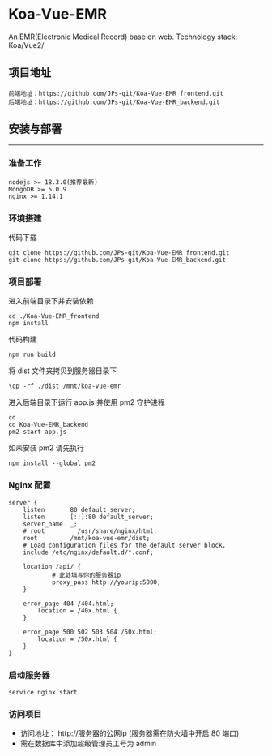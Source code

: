 # Koa-Vue-EMR

An EMR(Electronic Medical Record) base on web. Technology stack: Koa/Vue2/
## 项目地址
```
前端地址：https://github.com/JPs-git/Koa-Vue-EMR_frontend.git
后端地址：https://github.com/JPs-git/Koa-Vue-EMR_backend.git
```
## 安装与部署

---

### 准备工作

```
nodejs >= 18.3.0(推荐最新)
MongoDB >= 5.0.9
nginx >= 1.14.1
```

### 环境搭建

代码下载

```
git clone https://github.com/JPs-git/Koa-Vue-EMR_frontend.git
git clone https://github.com/JPs-git/Koa-Vue-EMR_backend.git
```

### 项目部署

进入前端目录下并安装依赖

```
cd ./Koa-Vue-EMR_frontend
npm install
```

代码构建

```
npm run build
```

将 dist 文件夹拷贝到服务器目录下

```
\cp -rf ./dist /mnt/koa-vue-emr
```

进入后端目录下运行 app.js 并使用 pm2 守护进程

```
cd ..
cd Koa-Vue-EMR_backend
pm2 start app.js
```

如未安装 pm2 请先执行

```
npm install --global pm2
```

### Nginx 配置

```
server {
    listen       80 default_server;
    listen       [::]:80 default_server;
    server_name  _;
    # root         /usr/share/nginx/html;
    root         /mnt/koa-vue-emr/dist;
    # Load configuration files for the default server block.
    include /etc/nginx/default.d/*.conf;

    location /api/ {
            # 此处填写你的服务器ip
            proxy_pass http://yourip:5000;
    }

    error_page 404 /404.html;
        location = /40x.html {
    }

    error_page 500 502 503 504 /50x.html;
        location = /50x.html {
    }
}

```

### 启动服务器

```
service nginx start
```

### 访问项目

- 访问地址： http://服务器的公网ip (服务器需在防火墙中开启 80 端口)
- 需在数据库中添加超级管理员工号为 admin
